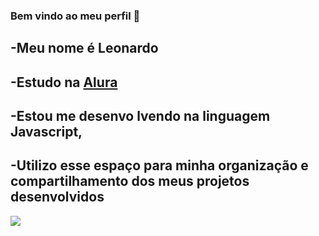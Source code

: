 ### Bem vindo ao meu perfil 👋

-Meu nome é Leonardo 
-

-Estudo na [Alura](https://www.alura.com.br)
-

-Estou me desenvo lvendo na linguagem Javascript,
-

-Utilizo esse espaço para minha organização e compartilhamento dos meus projetos desenvolvidos
-

![](https://media.tenor.com/mOLK3TigJ74AAAAd/jude-bellingham-jude-bellingham-arguing-with-referee.gif
)
